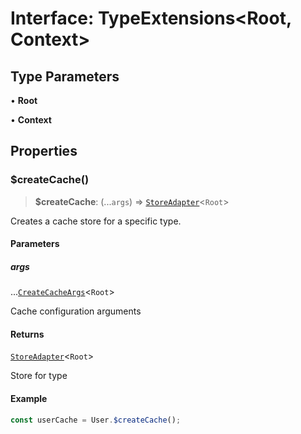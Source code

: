 # Interface: TypeExtensions\<Root, Context\>

## Type Parameters

• **Root**

• **Context**

## Properties

### $createCache()

> **$createCache**: (...`args`) => [`StoreAdapter`](../../../classes/StoreAdapter.md)\<`Root`\>

Creates a cache store for a specific type.

#### Parameters

##### args

...[`CreateCacheArgs`](../../../type-aliases/CreateCacheArgs.md)\<`Root`\>

Cache configuration arguments

#### Returns

[`StoreAdapter`](../../../classes/StoreAdapter.md)\<`Root`\>

Store for type

#### Example

```typescript
const userCache = User.$createCache();
```
